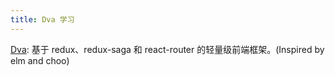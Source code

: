 ```yaml
---
title: Dva 学习
---
```



[Dva][1]: 基于 redux、redux-saga 和 react-router 的轻量级前端框架。(Inspired by elm and choo)


  [1]: https://github.com/dvajs/dva/blob/master/README_zh-CN.md
